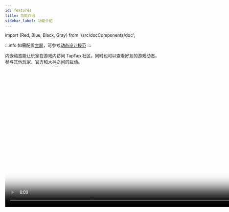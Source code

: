 ```yaml
---
id: features
title: 功能介绍
sidebar_label: 功能介绍
---
```

import {Red, Blue, Black, Gray} from '/src/docComponents/doc';

:::info
如需配置[主题](#内嵌动态主题配置)，可参考[动态设计规范](/design/design-moment)
:::

内嵌动态能让玩家在游戏内访问 TapTap 社区，同时也可以查看好友的游戏动态，参与其他玩家、官方和大神之间的互动。

<video controls muted autoplay  poster="https://capacity-files.lncld.net/mhJHi9jngyobIlPVADDM8X7eGOqmTBAb/0af2062a4ee1cc2ff29bdf56a96c3041.png" src="https://capacity-files.lncld.net/SuC1cUIOwPHvXhiePM8Q79uKDqSVnuyS/%E5%86%85%E5%B5%8C%E5%8A%A8%E6%80%8107061201.mp4" width="900"/>

## Web 层面功能介绍
### 全新首页
玩家在新版首页信息流可以浏览更多推荐内容，游戏官方可以通过推荐位和运营位更好地进行内容运营。

![](/img/moment-1.3.1.png)

提示：

> 未配置推荐位和运营位时，页面不做展示

> 推荐位配置后台位于论坛管理中心，运营位配置位于开发者中心



### 关注流和社区论坛板块
玩家进入动态可以浏览的内容

![](/img/moment-1.3.2.png)

提示：

> 关注：已登录 TapTap 的用户，默认显示 用户在 TapTap 上关注的好友发布的动态 和 官方动态。

> 全部：未登录 TapTap 的用户，默认显示全部动态，互动时触发登录。

> 其他板块：和 TapTap 社区保持一致。



### 动态中的发布功能
玩家可以在内嵌动态中发布图文动态，视频动态并进行转发


![](/img/moment-1.3.3.png)


### 动态内互动
玩家可以直接关注其他用户，也可以点赞、评论和转发动态。玩家之间的互动会触发通知，有助于玩家之间更好地建立联系和沉淀关系。

![](/img/moment-1.3.4.png)

## SDK 层面功能介绍
### 场景化入口
游戏内绘制场景化入口按钮，游戏运营可以在内嵌动态后台实时更改玩家点击按钮后的落地页，帮助玩家更好地消费游戏与社区内容


![](/img/moment-1.3.5.png)
![](/img/moment-1.3.6.png)




提示：

> 开启场景化入口能力需要权限，相关事宜请联系 TapTap 技术对接



### 关注流新发布内容的小红点

![](/img/moment-1.3.7.png)

提示：

> 小红点对提升使用率至关重要，建议将入口放在显眼的位置。

> 玩家关注的用户发布了内容将触发消息通知，消息刷新间隔为 1 分钟一次。获取到通知消息后，可以在用户界面上用小红点提示用户有新消息。

> 玩家打开动态后游戏需要清除小红点。



### 一键发布 API
游戏内任意场景可触发，一键发布到 TapTap 社区（一键发布目前只支持图文动态）。


![](/img/moment-1.3.12.png)


### 关闭动态的引导弹窗
游戏厂商可以自定义引导弹窗文案和触发时机

![](/img/moment-1.3.8.png)



## 后台功能介绍
### 数据回收和查看
在开发者中心-内嵌动态后台，点击右上角可直接跳转论坛管理中心，查看数据。

![](/img/moment-1.3.9.png)
提示：

> 前往论坛管理中心，请确认账号是否有相应查看权限。


### 内嵌动态主题配置

为了更好地配合游戏方做好内容运营，使内嵌动态更贴合游戏画风，降低玩家的割裂感，内嵌动态支持配置动态主题。游戏运营人员可以在开发者中心的内嵌动态后台自定义皮肤主题，以及内嵌动态的框体配色和背景图等。图片需要人工审核，一般会在 2 个工作日内审核完成。
![](/img/moment-1.3.10.png)


### 运营位和推荐位配置
运营位配置位于开发者中心-内嵌动态后台，推荐位配置位于论坛管理中心。
![](/img/moment-1.3.11.png)
